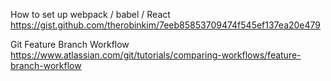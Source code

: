 How to set up webpack / babel / React
https://gist.github.com/therobinkim/7eeb85853709474f545ef137ea20e479

Git Feature Branch Workflow
https://www.atlassian.com/git/tutorials/comparing-workflows/feature-branch-workflow